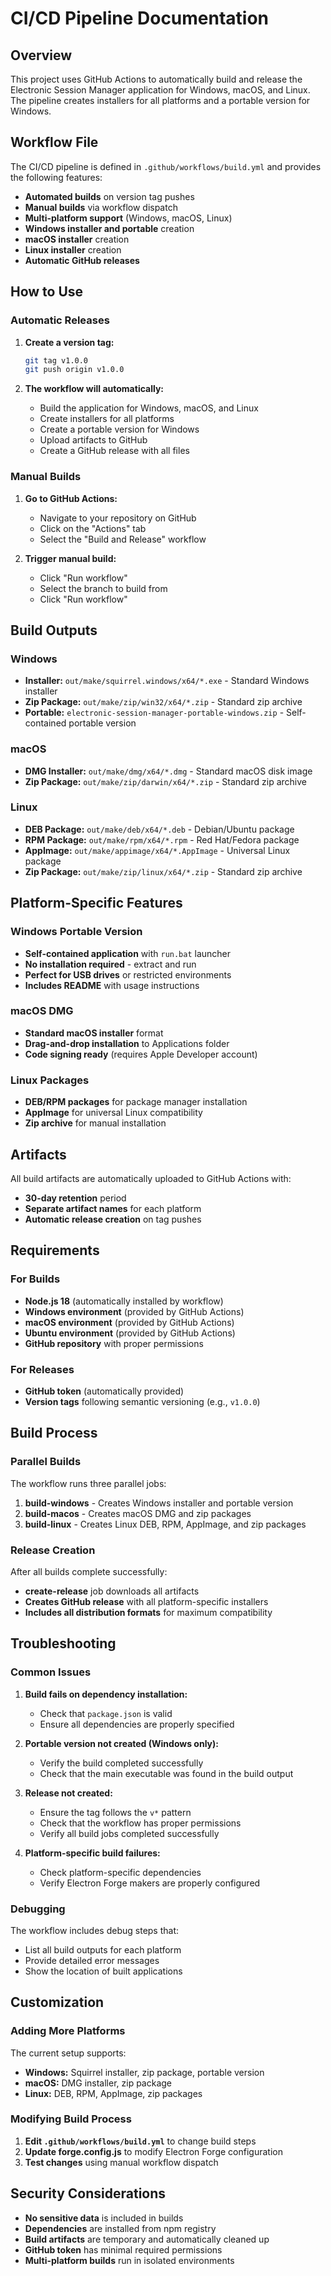 # CI/CD Pipeline Documentation

## Overview

This project uses GitHub Actions to automatically build and release the Electronic Session Manager application for Windows, macOS, and Linux. The pipeline creates installers for all platforms and a portable version for Windows.

## Workflow File

The CI/CD pipeline is defined in `.github/workflows/build.yml` and provides the following features:

- **Automated builds** on version tag pushes
- **Manual builds** via workflow dispatch
- **Multi-platform support** (Windows, macOS, Linux)
- **Windows installer and portable** creation
- **macOS installer** creation
- **Linux installer** creation
- **Automatic GitHub releases**

## How to Use

### Automatic Releases

1. **Create a version tag:**
   ```bash
   git tag v1.0.0
   git push origin v1.0.0
   ```

2. **The workflow will automatically:**
   - Build the application for Windows, macOS, and Linux
   - Create installers for all platforms
   - Create a portable version for Windows
   - Upload artifacts to GitHub
   - Create a GitHub release with all files

### Manual Builds

1. **Go to GitHub Actions:**
   - Navigate to your repository on GitHub
   - Click on the "Actions" tab
   - Select the "Build and Release" workflow

2. **Trigger manual build:**
   - Click "Run workflow"
   - Select the branch to build from
   - Click "Run workflow"

## Build Outputs

### Windows
- **Installer:** `out/make/squirrel.windows/x64/*.exe` - Standard Windows installer
- **Zip Package:** `out/make/zip/win32/x64/*.zip` - Standard zip archive
- **Portable:** `electronic-session-manager-portable-windows.zip` - Self-contained portable version

### macOS
- **DMG Installer:** `out/make/dmg/x64/*.dmg` - Standard macOS disk image
- **Zip Package:** `out/make/zip/darwin/x64/*.zip` - Standard zip archive

### Linux
- **DEB Package:** `out/make/deb/x64/*.deb` - Debian/Ubuntu package
- **RPM Package:** `out/make/rpm/x64/*.rpm` - Red Hat/Fedora package
- **AppImage:** `out/make/appimage/x64/*.AppImage` - Universal Linux package
- **Zip Package:** `out/make/zip/linux/x64/*.zip` - Standard zip archive

## Platform-Specific Features

### Windows Portable Version
- **Self-contained application** with `run.bat` launcher
- **No installation required** - extract and run
- **Perfect for USB drives** or restricted environments
- **Includes README** with usage instructions

### macOS DMG
- **Standard macOS installer** format
- **Drag-and-drop installation** to Applications folder
- **Code signing ready** (requires Apple Developer account)

### Linux Packages
- **DEB/RPM packages** for package manager installation
- **AppImage** for universal Linux compatibility
- **Zip archive** for manual installation

## Artifacts

All build artifacts are automatically uploaded to GitHub Actions with:
- **30-day retention** period
- **Separate artifact names** for each platform
- **Automatic release creation** on tag pushes

## Requirements

### For Builds
- **Node.js 18** (automatically installed by workflow)
- **Windows environment** (provided by GitHub Actions)
- **macOS environment** (provided by GitHub Actions)
- **Ubuntu environment** (provided by GitHub Actions)
- **GitHub repository** with proper permissions

### For Releases
- **GitHub token** (automatically provided)
- **Version tags** following semantic versioning (e.g., `v1.0.0`)

## Build Process

### Parallel Builds
The workflow runs three parallel jobs:
1. **build-windows** - Creates Windows installer and portable version
2. **build-macos** - Creates macOS DMG and zip packages
3. **build-linux** - Creates Linux DEB, RPM, AppImage, and zip packages

### Release Creation
After all builds complete successfully:
- **create-release** job downloads all artifacts
- **Creates GitHub release** with all platform-specific installers
- **Includes all distribution formats** for maximum compatibility

## Troubleshooting

### Common Issues

1. **Build fails on dependency installation:**
   - Check that `package.json` is valid
   - Ensure all dependencies are properly specified

2. **Portable version not created (Windows only):**
   - Verify the build completed successfully
   - Check that the main executable was found in the build output

3. **Release not created:**
   - Ensure the tag follows the `v*` pattern
   - Check that the workflow has proper permissions
   - Verify all build jobs completed successfully

4. **Platform-specific build failures:**
   - Check platform-specific dependencies
   - Verify Electron Forge makers are properly configured

### Debugging

The workflow includes debug steps that:
- List all build outputs for each platform
- Provide detailed error messages
- Show the location of built applications

## Customization

### Adding More Platforms

The current setup supports:
- **Windows:** Squirrel installer, zip package, portable version
- **macOS:** DMG installer, zip package
- **Linux:** DEB, RPM, AppImage, zip packages

### Modifying Build Process

1. **Edit `.github/workflows/build.yml`** to change build steps
2. **Update forge.config.js** to modify Electron Forge configuration
3. **Test changes** using manual workflow dispatch

## Security Considerations

- **No sensitive data** is included in builds
- **Dependencies** are installed from npm registry
- **Build artifacts** are temporary and automatically cleaned up
- **GitHub token** has minimal required permissions
- **Multi-platform builds** run in isolated environments 